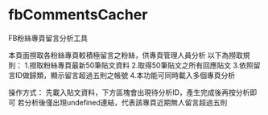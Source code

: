 # fbCommentsCacher
FB粉絲專頁留言分析工具

本頁面撈取各粉絲專頁較積極留言之粉絲，供專頁管理人員分析
以下為撈取規則：
1.撈取粉絲專頁最新50筆貼文資料
2.取得50筆貼文之所有回應貼文
3.依照留言ID做歸類，顯示留言超過五則之帳號
4.本功能可同時載入多個專頁分析

操作方式：
先載入貼文資料，下方區塊會出現待分析ID，產生完成後再按分析即可
若分析後僅出現undefined連結，代表該專頁近期無人留言超過五則
